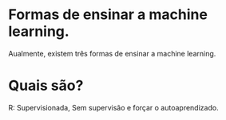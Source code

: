 # Formas de ensinar a machine learning.

Aualmente, existem três formas de ensinar a machine learning.

# Quais são?

R: Supervisionada, Sem supervisão e forçar o autoaprendizado.
